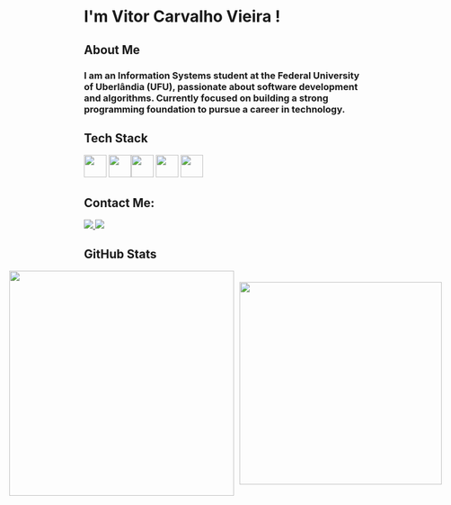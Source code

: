 # I'm Vitor Carvalho Vieira ! 
## About Me




### I am an Information Systems student at the Federal University of Uberlândia (UFU), passionate about software development and algorithms. Currently focused on building a strong programming foundation to pursue a career in technology.



## Tech Stack 
<img loading="lazy" src="https://cdn.jsdelivr.net/gh/devicons/devicon/icons/git/git-original.svg" width="40" height="40"/> <img src="https://cdn.jsdelivr.net/gh/devicons/devicon@latest/icons/javascript/javascript-original.svg" width="40" height="40" /><img src="https://cdn.jsdelivr.net/gh/devicons/devicon@latest/icons/html5/html5-original.svg" width="40" height="40"/>
<img src="https://cdn.jsdelivr.net/gh/devicons/devicon@latest/icons/css3/css3-original.svg" width="40" height="40"/> <img src="https://cdn.jsdelivr.net/gh/devicons/devicon@latest/icons/cplusplus/cplusplus-original.svg" width="40" height="40"/>

## Contact Me:



<a href="https://www.linkedin.com/in/vitor-vieira-67218a356/" target="_blank">
  <img loading="lazy" src="https://img.shields.io/badge/-LinkedIn-%230077B5?style=for-the-badge&logo=linkedin&logoColor=white">
</a>

<a href="mailto:vieira.vitor28@gmail.com">
  <img loading="lazy" src="https://img.shields.io/badge/Gmail-D14836?style=for-the-badge&logo=gmail&logoColor=white">
</a>


</div>       



## GitHub Stats
<div style="display: flex; gap: 10px; justify-content: center; align-items: center;">
  <img src="https://github-readme-stats.vercel.app/api?username=VitorVieira28&show_icons=true&theme=dark&hide_border=true&count_private=true" width="400"/>
  <img src="https://github-readme-stats.vercel.app/api/top-langs/?username=VitorVieira28&layout=compact&langs_count=7&theme=dark&hide_border=true" width="360"/>
</div>




<!--
**VitorVieira28/VitorVieira28** is a ✨ _special_ ✨ repository because its `README.md` (this file) appears on your GitHub profile.

Here are some ideas to get you started:

- 🔭 I’m currently working on ...
- 🌱 I’m currently learning ...
- 👯 I’m looking to collaborate on ...
- 🤔 I’m looking for help with ...
- 💬 Ask me about ...
- 📫 How to reach me: ...
- 😄 Pronouns: ...
- ⚡ Fun fact: ...
-->
